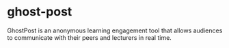 # ghost-post

GhostPost is an anonymous learning engagement tool that allows audiences to communicate with their peers and lecturers in real time.
